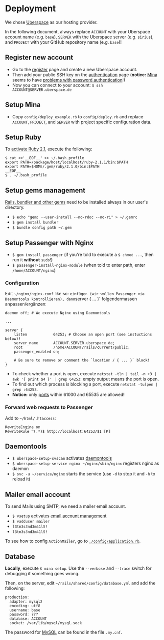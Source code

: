 # Deployment

We chose [Uberspace](http://www.uberspace.de) as our hosting provider.

In the following document, always replace `ACCOUNT` with your Uberspace account name (e.g. `base`), `SERVER` with the Uberspace server (e.g. `sirius`), and `PROJECT` with your GitHub repository name (e.g. `base`)!

## Register new account

- Go to the [register](https://uberspace.de/register) page and create a new Uberspace account.
- Then add your public SSH key on the [authentication](https://uberspace.de/dashboard/authentication) page (**notice:** [Mina](http://nadarei.co/mina/) seems to have [problems with password authentication](http://stackoverflow.com/questions/22606771)!)
- Now you can connect to your account: `$ ssh ACCOUNT@SERVER.uberspace.de`

## Setup Mina

- Copy `config/deploy_example.rb` to `config/deploy.rb` and replace `ACCOUNT`, `PROJECT`, and `SERVER` with project specific configuration data.

## Setup Ruby

To [activate Ruby 2.1](http://uberspace.de/dokuwiki/cool:rails#ruby_aktivieren), execute the following:

```
$ cat <<'__EOF__' >> ~/.bash_profile
export PATH=/package/host/localhost/ruby-2.1.1/bin:$PATH
export PATH=$HOME/.gem/ruby/2.1.0/bin:$PATH
__EOF__
$ . ~/.bash_profile
```

## Setup gems management

[Rails, bundler and other gems](https://uberspace.de/dokuwiki/cool:rails) need to be installed always in our user's directory.

- `$ echo "gem: --user-install --no-rdoc --no-ri" > ~/.gemrc`
- `$ gem install bundler`
- `$ bundle config path ~/.gem`

## Setup Passenger with Nginx

- `$ gem install passenger` (if you're told to execute a `$ chmod ...`, then run it **without** `sudo`!)
- `$ passenger-install-nginx-module` (when told to enter path, enter `/home/ACCOUNT/nginx`)

### Configuration

Edit `~/nginx/nginx.conf` like so: ` einfügen (wir wollen Passenger via Daemontools kontrollieren), dann `server { ... }` folgendermassen anpassen/ergänzen:

```
daemon off; # We execute Nginx using Daemontools

...

server {
    listen            64253; # Choose an open port (see instuctions below)!
    server_name       ACCOUNT.SERVER.uberspace.de;
    root              /home/ACCOUNT/rails/current/public;
    passenger_enabled on;

    # Be sure to remove or comment the `location / { ... }` block!
}
```

- To check whether a port is open, execute `netstat -tln | tail -n +3 | awk '{ print $4 }' | grep 64253`: empty output means the port is open.
- To find out which process is blocking a port, execute `netstat -tulpen | grep :64253`.
- **Notice:** only [ports](http://uberspace.de/dokuwiki/system:ports) within 61000 and 65535 are allowed!

### Forward web requests to Passenger

Add to `~/html/.htaccess`:

```
RewriteEngine on
RewriteRule ^(.*)$ http://localhost:64253/$1 [P]
```

## Daemontools

- `$ uberspace-setup-svscan` activates [daemontools](http://uberspace.de/dokuwiki/system:daemontools)
- `$ uberspace-setup-service nginx ~/nginx/sbin/nginx` registers nginx as daemon
- `$ svc -u ~/service/nginx` starts the service (use `-d` to stop it and `-h` to reload it)

## Mailer email account

To send Mails using SMTP, we need a mailer email account.

- `$ vsetup` activates [email account management](http://uberspace.de/dokuwiki/start:mail)
- `$ vadduser mailer`
- `l3tm3s3nd3m41lS!`
- `l3tm3s3nd3m41lS!`

To see how to config `ActionMailer`, go to [`./config/application.rb`](config/application.rb).

## Database

**Locally**, execute `$ mina setup`. Use the `--verbose` and `--trace` switch for debugging if something goes wrong.

Then, on the server, edit `~/rails/shared/config/database.yml` and add the following:

```
production:
  adapter: mysql2
  encoding: utf8
  username: base
  password: ???
  database: ACCOUNT
  socket: /var/lib/mysql/mysql.sock
```

The password for [MySQL](http://uberspace.de/dokuwiki/database:mysql) can be found in the file `.my.cnf`.